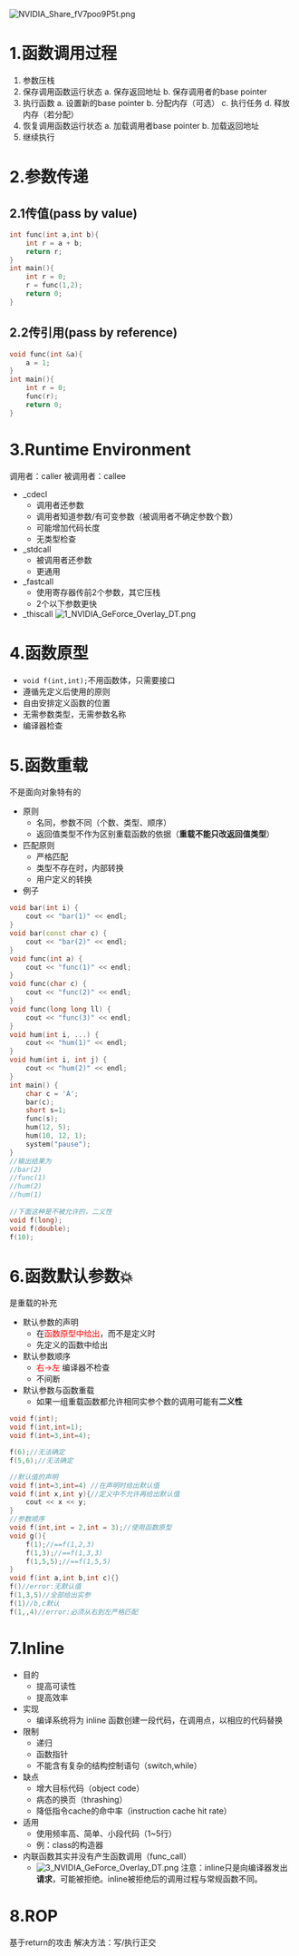 ![NVIDIA_Share_fV7poo9P5t.png](https://chillcharlie-img.oss-cn-hangzhou.aliyuncs.com/imgae/2023/01/14/8466e1250845ae12437ec7dbcb4e294d_NVIDIA_Share_fV7poo9P5t.png)
# 1.函数调用过程
1. 参数压栈
2. 保存调用函数运行状态
	a. 保存返回地址
	b. 保存调用者的base pointer
3. 执行函数
	a. 设置新的base pointer
	b. 分配内存（可选）
	c. 执行任务
	d. 释放内存（若分配）
4. 恢复调用函数运行状态
	a. 加载调用者base pointer
	b. 加载返回地址
5. 继续执行
# 2.参数传递
## 2.1传值(pass by value)
```cpp
int func(int a,int b){
	int r = a + b;
	return r;	
}
int main(){
	int r = 0;
	r = func(1,2);
	return 0;
}
```
## 2.2传引用(pass by reference)
```cpp
void func(int &a){
	a = 1;
}
int main(){
	int r = 0;
	func(r);
	return 0;
}
```
# 3.Runtime Environment
调用者：caller
被调用者：callee
- \_cdecl
	- 调用者还参数
	- 调用者知道参数/有可变参数（被调用者不确定参数个数）
	- 可能增加代码长度
	- 无类型检查
- \_stdcall
	- 被调用者还参数
	- 更通用
- \_fastcall
	- 使用寄存器传前2个参数，其它压栈
	- 2个以下参数更快
- \_thiscall
![1_NVIDIA_GeForce_Overlay_DT.png](https://chillcharlie-img.oss-cn-hangzhou.aliyuncs.com/imgae/2023/01/15/68d5623f5c5c4184cfbd1ca604fc1ec8_1_NVIDIA_GeForce_Overlay_DT.png)

# 4.函数原型
- `void f(int,int);`不用函数体，只需要接口
- 遵循先定义后使用的原则
- 自由安排定义函数的位置
- 无需参数类型，无需参数名称
- 编译器检查
# 5.函数重载
不是面向对象特有的
- 原则
	- 名同，参数不同（个数、类型、顺序）
	- 返回值类型不作为区别重载函数的依据（**重载不能只改返回值类型**）
- 匹配原则
	- 严格匹配
	- 类型不存在时，内部转换
	- 用户定义的转换
- 例子
```cpp
void bar(int i) {  
	cout << "bar(1)" << endl;  
}  
void bar(const char c) {  
	cout << "bar(2)" << endl;  
}  
void func(int a) {  
	cout << "func(1)" << endl;  
}  
void func(char c) {  
	cout << "func(2)" << endl;  
}  
void func(long long ll) {  
	cout << "func(3)" << endl;  
}  
void hum(int i, ...) {  
	cout << "hum(1)" << endl;  
}  
void hum(int i, int j) {  
	cout << "hum(2)" << endl;  
}  
int main() {  
	char c = 'A';  
	bar(c);  
	short s=1;  
	func(s);  
	hum(12, 5);  
	hum(10, 12, 1);  
	system("pause");  
}  
//输出结果为  
//bar(2)  
//func(1)  
//hum(2)  
//hum(1)  
  
//下面这种是不被允许的，二义性
void f(long);  
void f(double);  
f(10);
```
# 6.函数默认参数💥
是重载的补充
- 默认参数的声明
	- 在<font color="#ff0000">函数原型中给出</font>，而不是定义时
	- 先定义的函数中给出
- 默认参数顺序
	- <font color="#ff0000">右→左</font> 编译器不检查
	- 不间断
- 默认参数与函数重载
	- 如果一组重载函数都允许相同实参个数的调用可能有**二义性**
```cpp
void f(int);
void f(int,int=1);
void f(int=3,int=4);

f(6);//无法确定
f(5,6);//无法确定
```


```cpp
//默认值的声明
void f(int=3,int=4) //在声明时给出默认值
void f(int x,int y){//定义中不允许再给出默认值
	cout << x << y;
}
//参数顺序
void f(int,int = 2,int = 3);//使用函数原型  
void g(){  
	f(1);//==f(1,2,3)  
	f(1,3);//==f(1,3,3)  
	f(1,5,5);//==f(1,5,5)  
}
void f(int a,int b,int c){}
f()//error:无默认值
f(1,3,5)//全部给出实参
f(1)//b,c默认
f(1,,4)//error:必须从右到左严格匹配
``` 
# 7.Inline
- 目的
	- 提高可读性
	- 提高效率
- 实现
	- 编译系统将为 inline 函数创建一段代码，在调用点，以相应的代码替换
- 限制
	- 递归
	- 函数指针
	- 不能含有复杂的结构控制语句（switch,while）
- 缺点
	- 增大目标代码（object code）
	- 病态的换页（thrashing）
	- 降低指令cache的命中率（instruction cache hit rate）
- 适用
	- 使用频率高、简单、小段代码（1~5行）
	- 例：class的构造器
- 内联函数其实并没有产生函数调用（func_call）
	- ![3_NVIDIA_GeForce_Overlay_DT.png](https://chillcharlie-img.oss-cn-hangzhou.aliyuncs.com/imgae/2023/01/15/3d32157c486b2fa1b0d00df3e1781b56_3_NVIDIA_GeForce_Overlay_DT.png)
注意：inline只是向编译器发出**请求**，可能被拒绝。inline被拒绝后的调用过程与常规函数不同。
# 8.ROP
基于return的攻击
解决方法：写/执行正交
